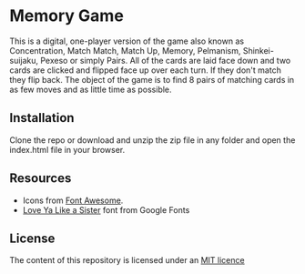 # Memory Game

This is a digital, one-player version of the game also known as Concentration, 
Match Match, Match Up, Memory, Pelmanism, Shinkei-suijaku, Pexeso or simply Pairs.
All of the cards are laid face down and two cards are clicked and flipped face up over each turn.
If they don't match they flip back. The object of the game is to find 8 pairs of matching cards 
in as few moves and as little time as possible.



## Installation

Clone the repo or download and unzip the zip file in any folder and open the index.html file in your browser.


## Resources

* Icons from [Font Awesome](https://fontawesome.com/icons?d=gallery).
* [Love Ya Like a Sister](https://fonts.google.com/specimen/Love+Ya+Like+A+Sister) font from Google Fonts 


## License

The content of this repository is licensed under an [MIT licence](https://choosealicense.com/licenses/mit/)
